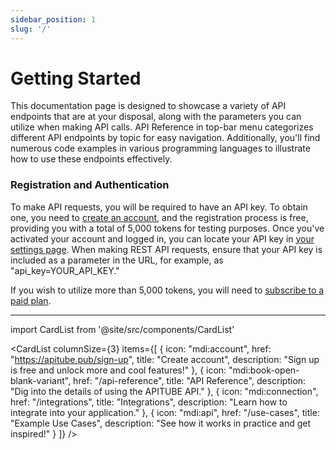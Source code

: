 ```yaml
---
sidebar_position: 1
slug: '/'
---
```


# Getting Started

This documentation page is designed to showcase a variety of API endpoints that are at your disposal, along with the parameters you can utilize when making API calls. API Reference in top-bar menu categorizes different API endpoints by topic for easy navigation. Additionally, you'll find numerous code examples in various programming languages to illustrate how to use these endpoints effectively.

### Registration and Authentication

To make API requests, you will be required to have an API key. To obtain one, you need to [create an account](https://apitube.pub/sign-up), and the registration process is free, providing you with a total of 5,000 tokens for testing purposes. Once you've activated your account and logged in, you can locate your API key in [your settings page](https://apitube.pub/dashboard/api_key). When making REST API requests, ensure that your API key is included as a parameter in the URL, for example, as "api_key=YOUR_API_KEY."

If you wish to utilize more than 5,000 tokens, you will need to [subscribe to a paid plan](https://apitube.pub/dashboard/subscribe).

---

import CardList from '@site/src/components/CardList'

<CardList
columnSize={3}
items={[
{
icon: "mdi:account",
href: "https://apitube.pub/sign-up",
title: "Create account",
description: "Sign up is free and unlock more and cool features!"
},
{
icon: "mdi:book-open-blank-variant",
href: "/api-reference",
title: "API Reference",
description: "Dig into the details of using the APITUBE API."
},
{
icon: "mdi:connection",
href: "/integrations",
title: "Integrations",
description: "Learn how to integrate into your application."
},
{
icon: "mdi:api",
href: "/use-cases",
title: "Example Use Cases",
description: "See how it works in practice and get inspired!"
}
]}
/>
